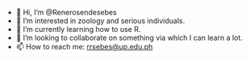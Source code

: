 - 👋 Hi, I’m @Renerosendesebes
- 👀 I’m interested in zoology and serious individuals.
- 🌱 I’m currently learning how to use R.
- 💞️ I’m looking to collaborate on something via which I can learn a lot.
- 📫 How to reach me: rrsebes@up.edu.ph

<!---
Renerosendesebes/Renerosendesebes is a ✨ special ✨ repository because its `README.md` (this file) appears on your GitHub profile.
You can click the Preview link to take a look at your changes.
--->
